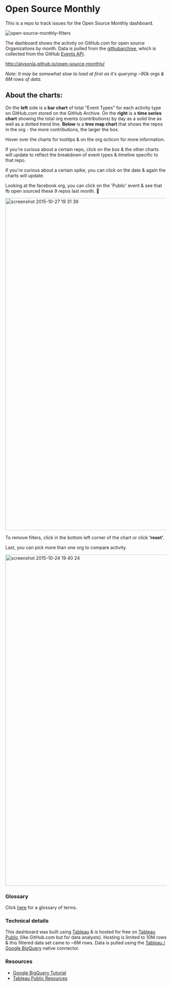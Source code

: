 # Open Source Monthly

This is a repo to track issues for the Open Source Monthly dashboard.

![open-source-monthly-filters](https://cloud.githubusercontent.com/assets/2623954/10778809/99c4113c-7ce6-11e5-8141-fcbff5fdc66b.gif)

The dashboard shows the activity on GitHub.com for open source Organizations by month. Data is pulled from the [githubarchive](https://www.githubarchive.org/), which is collected from the GitHub [Events API](https://developer.github.com/v3/activity/events/types/).

http://alysonla.github.io/open-source-monthly/

_Note: It may be somewhat slow to load at first as it's querying ~90k orgs & 6M rows of data._

## About the charts:

On the __left__ side is a __bar chart__ of total "Event Types" for each activity type on GitHub.com stored on the GitHub Archive. On the __right__ is a __time series chart__ showing the total org events (contributions) by day as a solid line as well as a dotted trend line. __Below__ is a __tree map chart__ that shows the repos in the org - the more contributions, the larger the box.

Hover over the charts for tooltips & on the org octicon for more information.

If you're curious about a certain repo, click on the box & the other charts will update to reflect the breakdown of event types & timeline specific to that repo.

If you're curious about a certain spike, you can click on the date & again the charts will update.

Looking at the facebook org, you can click on the 'Public' event & see that fb open sourced these 9 repos last month. :tada:

<img width="1037" alt="screenshot 2015-10-27 19 31 39" src="https://cloud.githubusercontent.com/assets/2623954/10778829/bacd0618-7ce6-11e5-976a-98bed3c9c5ec.png">

To remove filters, click in the bottom left corner of the chart or click __‘reset’__.

Last, you can pick more than one org to compare activity.

<img width="1034" alt="screenshot 2015-10-24 19 40 24" src="https://cloud.githubusercontent.com/assets/2623954/10778836/cde34c9e-7ce6-11e5-9974-81bfa318dd8d.png">

### Glossary

Click [here](https://docs.google.com/spreadsheets/d/11nuCoX39ezNzlM3_Mz_gG14R82AnMR8de-oD4P9LclM/edit#gid=0&vpid=A2) for a glossary of terms.

### Technical details

This dashboard was built using [Tableau](http://www.tableau.com/) & is hosted for free on [Tableau Public](https://public.tableau.com/s/) (like GitHub.com but for data analysts). Hosting is limited to 10M rows & this filtered data set came to ~6M rows. Data is pulled using the [Tableau / Google BigQuery](http://www.tableau.com/solutions/google-bigquery) native connector.

### Resources

* [Google BigQuery Tutorial](https://www.thinkful.com/learn/google-bigquery-tutorial/)
* [Tableau Public Resources](https://public.tableau.com/s/resources)
